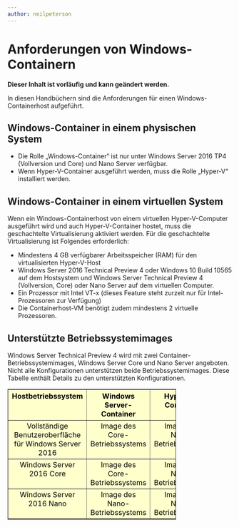 ```yaml
---
author: neilpeterson
---
```


# Anforderungen von Windows-Containern

**Dieser Inhalt ist vorläufig und kann geändert werden.**

In diesen Handbüchern sind die Anforderungen für einen Windows-Containerhost aufgeführt.

## Windows-Container in einem physischen System

- Die Rolle „Windows-Container“ ist nur unter Windows Server 2016 TP4 (Vollversion und Core) und Nano Server verfügbar.
- Wenn Hyper-V-Container ausgeführt werden, muss die Rolle „Hyper-V“ installiert werden.

## Windows-Container in einem virtuellen System

Wenn ein Windows-Containerhost von einem virtuellen Hyper-V-Computer ausgeführt wird und auch Hyper-V-Container hostet, muss die geschachtelte Virtualisierung aktiviert werden. Für die geschachtelte Virtualisierung ist Folgendes erforderlich:

- Mindestens 4 GB verfügbarer Arbeitsspeicher (RAM) für den virtualisierten Hyper-V-Host
- Windows Server 2016 Technical Preview 4 oder Windows 10 Build 10565 auf dem Hostsystem und Windows Server Technical Preview 4 (Vollversion, Core) oder Nano Server auf dem virtuellen Computer.
- Ein Prozessor mit Intel VT-x (dieses Feature steht zurzeit nur für Intel-Prozessoren zur Verfügung)
- Die Containerhost-VM benötigt zudem mindestens 2 virtuelle Prozessoren.


## Unterstützte Betriebssystemimages

Windows Server Technical Preview 4 wird mit zwei Container-Betriebssystemimages, Windows Server Core und Nano Server angeboten. Nicht alle Konfigurationen unterstützen beide Betriebssystemimages. Diese Tabelle enthält Details zu den unterstützten Konfigurationen.

<table border="1" style="background-color:FFFFCC;border-collapse:collapse;border:1px solid FFCC00;color:000000;width:75%" cellpadding="5" cellspacing="5">
<thead>
<tr valign="top">
<th><center>Hostbetriebssystem</center></th>
<th><center>Windows Server-Container</center></th>
<th><center>Hyper-V-Container</center></th>
</tr>
</thead>
<tbody>
<tr valign="top">
<td><center>Vollständige Benutzeroberfläche für Windows Server 2016</center></td>
<td><center>Image des Core-Betriebssystems</center></td>
<td><center>Image des Nano-Betriebssystems</center></td>
</tr>
<tr valign="top">
<td><center>Windows Server 2016 Core</center></td>
<td><center>Image des Core-Betriebssystems</center></td>
<td><center> Image des Nano-Betriebssystems</center></td>
</tr>
<tr valign="top">
<td><center>Windows Server 2016 Nano</center></td>
<td><center> Image des Nano-Betriebssystems</center></td>
<td><center>Image des Nano-Betriebssystems</center></td>
</tr>
</tbody>
</table>






<!--HONumber=Mar16_HO1-->


